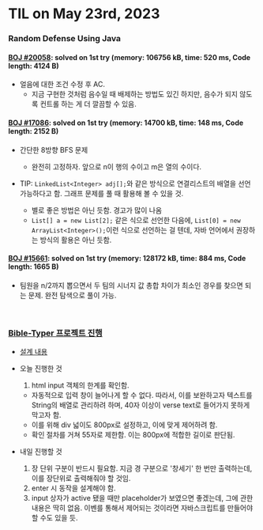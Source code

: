 # **TIL on May 23rd, 2023**

### Random Defense Using Java
#### [BOJ #20058](../../../Problem%20Solving/boj/random%20defense/20058-05-21-2023.java): solved on 1st try (memory: 106756 kB, time: 520 ms, Code length: 4124 B)
* 얼음에 대한 조건 수정 후 AC.
  - 지금 구현한 것처럼 음수일 때 배제하는 방법도 있긴 하지만, 음수가 되지 않도록 컨트롤 하는 게 더 깔끔할 수 있음.

#### [BOJ #17086](../../../Problem%20Solving/boj/random%20defense/17086-05-21-2023.java): solved on 1st try (memory: 14700 kB, time: 148 ms, Code length: 2152 B)
* 간단한 8방향 BFS 문제
  - 완전히 고정하자. 앞으로 n이 행의 수이고 m은 열의 수이다.

* TIP: `LinkedList<Integer> adj[];`와 같은 방식으로 연결리스트의 배열을 선언 가능하다고 함. 그래프 문제를 풀 때 활용해 볼 수 있을 것.
  - 별로 좋은 방법은 아닌 듯함. 경고가 많이 나옴
  - `List[] a = new List[2];` 같은 식으로 선언한 다음에, `List[0] = new ArrayList<Integer>();`이런 식으로 선언하는 걸 텐데, 자바 언어에서 권장하는 방식의 활용은 아닌 듯함.

#### [BOJ #15661](../../../Problem%20Solving/boj/random%20defense/15661-05-21-2023.java): solved on 1st try (memory: 128172 kB, time: 884 ms, Code length: 1665 B)
* 팀원을 n/2까지 뽑으면서 두 팀의 시너지 값 총합 차이가 최소인 경우를 찾으면 되는 문제. 완전 탐색으로 풀이 가능.

<br>

### [Bible-Typer 프로젝트 진행](https://github.com/neppiness/typer-bible)
* [설계 내용](/Toy%20Project/Typer/Bible/design-05-22-2023.md)

* 오늘 진행한 것
  1. html input 객체의 한계를 확인함.
    - 자동적으로 입력 창이 늘어나게 할 수 없다. 따라서, 이를 보완하고자 텍스트를 String의 배열로 관리하려 하며, 40자 이상이 verse text로 들어가지 못하게 막고자 함.
    - 이를 위해 div 넓이도 800px로 설정하고, 이에 맞게 제어하려 함.
    - 확인 절차를 거쳐 55자로 제한함. 이는 800px에 적합한 길이로 판단됨.
  
* 내일 진행할 것
  1. 장 단위 구분이 반드시 필요함. 지금 경 구분으로 '창세기' 한 번만 출력하는데, 이를 장단위로 출력해줘야 할 것임.
  2. enter 시 동작을 설계해야 함.
  3. input 상자가 active 됐을 때만 placeholder가 보였으면 좋겠는데, 그에 관한 내용은 딱히 없음. 이벤를 통해서 제어되는 것이라면 자바스크립트를 만들어야 할 수도 있을 듯.
